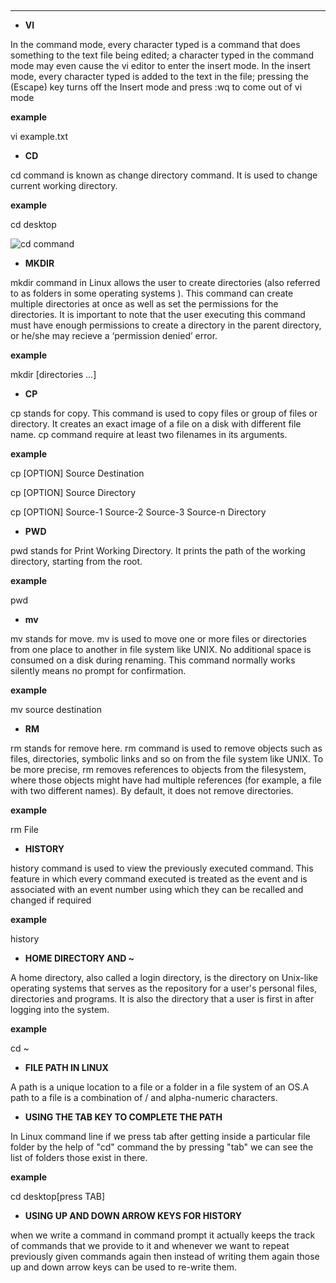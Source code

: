 ﻿﻿﻿﻿﻿﻿﻿﻿﻿﻿﻿﻿﻿﻿﻿﻿﻿* **  * **VI**In the command mode, every character typed is a command that does something to the text file being edited; a character typed in the command mode may even cause the vi editor to enter the insert mode. In the insert mode, every character typed is added to the text in the file; pressing the <Esc> (Escape) key turns off the Insert mode and press :wq to come out of vi mode**example**vi example.txt* **CD**cd command is known as change directory command. It is used to change current working directory.**example**cd desktop![cd command ](C:\Users\12013\Desktop\MiniProject712\cd.png)* **MKDIR**mkdir command in Linux allows the user to create directories (also referred to as folders in some operating systems ). This command can create multiple directories at once as well as set the permissions for the directories. It is important to note that the user executing this command must have enough permissions to create a directory in the parent directory, or he/she may recieve a ‘permission denied’ error.**example**mkdir  [directories ...]* **CP**cp stands for copy. This command is used to copy files or group of files or directory. It creates an exact image of a file on a disk with different file name. cp command require at least two filenames in its arguments. **example**cp [OPTION] Source Destinationcp [OPTION] Source Directorycp [OPTION] Source-1 Source-2 Source-3 Source-n Directory* **PWD**pwd stands for Print Working Directory. It prints the path of the working directory, starting from the root.**example**pwd* **mv**mv stands for move. mv is used to move one or more files or directories from one place to another in file system like UNIX.No additional space is consumed on a disk during renaming. This command normally works silently means no prompt for confirmation.**example**mv source destination* **RM**rm stands for remove here. rm command is used to remove objects such as files, directories, symbolic links and so on from the file system like UNIX. To be more precise, rm removes references to objects from the filesystem, where those objects might have had multiple references (for example, a file with two different names). By default, it does not remove directories.**example**rm  File * **HISTORY**history command is used to view the previously executed command. This feature in which every command executed is treated as the event and is associated with an event number using which they can be recalled and changed if required**example**history * **HOME DIRECTORY AND ~**A home directory, also called a login directory, is the directory on Unix-like operating systems that serves as the repository for a user's personal files, directories and programs. It is also the directory that a user is first in after logging into the system. **example**cd ~* **FILE PATH IN LINUX**A path is a unique location to a file or a folder in a file system of an OS.A path to a file is a combination of / and alpha-numeric characters.*  **USING THE TAB KEY TO COMPLETE THE PATH**In Linux command line if we press tab after getting inside a particular file folder by the help of "cd" commandthe by pressing "tab" we can see the list of folders those exist in there.**example**cd desktop[press TAB]* **USING UP AND DOWN ARROW KEYS FOR HISTORY**when we write a command in command prompt it actually keeps the track of commands that we provide to itand whenever we want to repeat previously given commands again then instead of writing them again those up and down arrow keys can be used to re-write them.